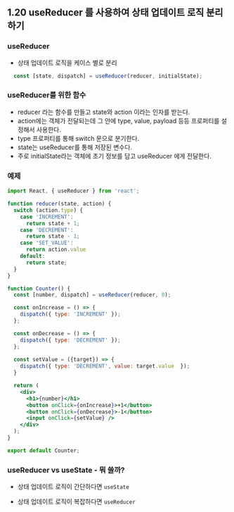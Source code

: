 ## 1.20 useReducer 를 사용하여 상태 업데이트 로직 분리하기

### useReducer

- 상태 업데이트 로직을 케이스 별로 분리

```js
  const [state, dispatch] = useReducer(reducer, initialState);
```

### useReducer를 위한 함수

- reducer 라는 함수를 만들고 state와 action 이라는 인자를 받는다.
- action에는 객체가 전달되는데 그 안에 type, value, payload 등등 프로퍼티를 설정해서 사용한다.
- type 프로퍼티를 통해 switch 문으로 분기한다.
- state는 useReducer를 통해 저장된 변수다.
- 주로 initialState라는 객체에 초기 정보를 담고 useReducer 에게 전달한다.



### 예제

```jsx
import React, { useReducer } from 'react';

function reducer(state, action) {
  switch (action.type) {
    case 'INCREMENT':
      return state + 1;
    case 'DECREMENT':
      return state - 1;
    case 'SET_VALUE':
      return action.value
    default:
      return state;
  }
}

function Counter() {
  const [number, dispatch] = useReducer(reducer, 0);

  const onIncrease = () => {
    dispatch({ type: 'INCREMENT' });
  };

  const onDecrease = () => {
    dispatch({ type: 'DECREMENT' });
  };
  
  const setValue = ({target}) => {
    dispatch({ type: 'DECREMENT', value: target.value  });
  }

  return (
    <div>
      <h1>{number}</h1>
      <button onClick={onIncrease}>+1</button>
      <button onClick={onDecrease}>-1</button>
      <input onClick={setValue} />
    </div>
  );
}

export default Counter;
```



### useReducer vs useState - 뭐 쓸까?

- 상태 업데이트 로직이 간단하다면 `useState`

- 상태 업데이트 로직이 복잡하다면 `useReducer`